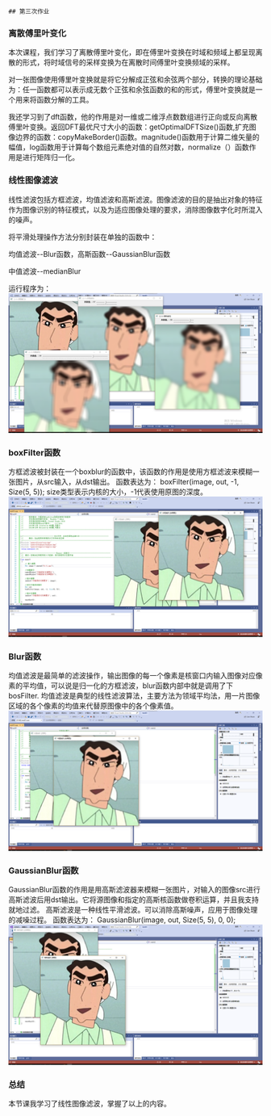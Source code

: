                                                                                                                                                                                                                                                                  ## 第三次作业
### 离散傅里叶变化
  本次课程，我们学习了离散傅里叶变化，即在傅里叶变换在时域和频域上都呈现离散的形式，将时域信号的采样变换为在离散时间傅里叶变换频域的采样。
  
  对一张图像使用傅里叶变换就是将它分解成正弦和余弦两个部分，转换的理论基础为：任一函数都可以表示成无数个正弦和余弦函数的和的形式，傅里叶变换就是一个用来将函数分解的工具。

  我还学习到了dft函数，他的作用是对一维或二维浮点数数组进行正向或反向离散傅里叶变换。返回DFT最优尺寸大小的函数：getOptimalDFTSize()函数,扩充图像边界的函数：copyMakeBorder()函数。magnitude()函数用于计算二维矢量的幅值，log函数用于计算每个数组元素绝对值的自然对数，normalize（）函数作用是进行矩阵归一化。

  ### 线性图像滤波
   线性滤波包括方框滤波，均值滤波和高斯滤波。图像滤波的目的是抽出对象的特征作为图像识别的特征模式，以及为适应图像处理的要求，消除图像数字化时所混入的噪声。

   将平滑处理操作方法分别封装在单独的函数中：

   均值滤波--Blur函数，高斯函数--GaussianBlur函数

   中值滤波--medianBlur
   
   运行程序为：  
![alt jpg](3.jpg)

### boxFilter函数
  方框滤波被封装在一个boxblur的函数中，该函数的作用是使用方框滤波来模糊一张图片，从src输入，从dst输出。
  函数表达为：
  boxFilter(image, out, -1, Size(5, 5));
size类型表示内核的大小，-1代表使用原图的深度。
![alt jpg](4.jpg)

### Blur函数
均值滤波是最简单的滤波操作，输出图像的每一个像素是核窗口内输入图像对应像素的平均值，可以说是归一化的方框滤波，blur函数内部中就是调用了下bosFilter.
均值滤波是典型的线性滤波算法，主要方法为领域平均法，用一片图像区域的各个像素的均值来代替原图像中的各个像素值。
![alt jpg](6.jpg)

### GaussianBlur函数
GaussianBlur函数的作用是用高斯滤波器来模糊一张图片，对输入的图像src进行高斯滤波后用dst输出。它将源图像和指定的高斯核函数做卷积运算，并且我支持就地过滤。
 高斯滤波是一种线性平滑滤波。可以消除高斯噪声，应用于图像处理的减噪过程。
 函数表达为：
 GaussianBlur(image, out, Size(5, 5), 0, 0);
 ![alt jpg](5.jpg)

 ### 总结
   本节课我学习了线性图像滤波，掌握了以上的内容。